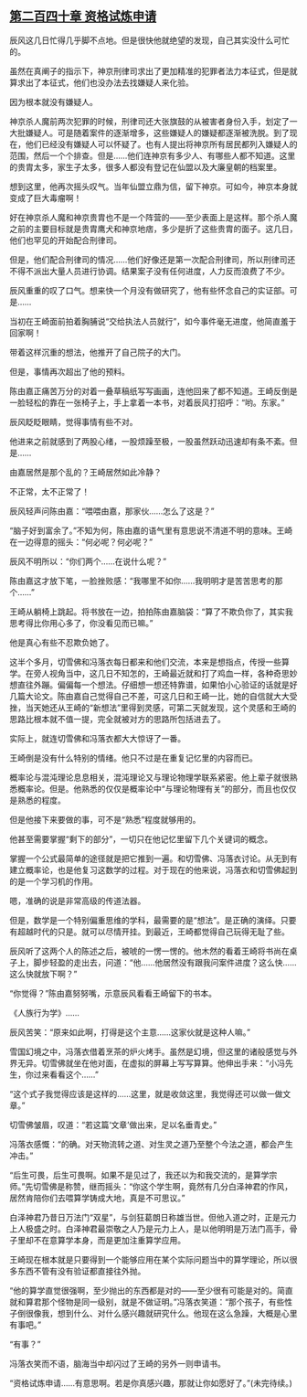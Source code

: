 ## [第二百四十章 资格试炼申请](https://www.xxbiquge.com/11_11207/8947708.html)


  辰风这几日忙得几乎脚不点地。但是很快他就绝望的发现，自己其实没什么可忙的。

  虽然在真阐子的指示下，神京刑律司求出了更加精准的犯罪者法力本征式，但是就算求出了本征式，他们也没办法去找嫌疑人来化验。

  因为根本就没有嫌疑人。

  神京杀人魔前两次犯罪的时候，刑律司还大张旗鼓的从被害者身份入手，划定了一大批嫌疑人。可是随着案件的逐渐增多，这些嫌疑人的嫌疑都逐渐被洗脱。到了现在，他们已经没有嫌疑人可以怀疑了。也有人提出将神京所有居民都列入嫌疑人的范围，然后一个个排查。但是……他们连神京有多少人、有哪些人都不知道。这里的贵胄太多，家生子太多，很多人都没有登记在仙盟以及大廉皇朝的档案里。

  想到这里，他再次摇头叹气。当年仙盟立鼎为信，留下神京。可如今，神京本身就变成了巨大毒瘤啊！

  好在神京杀人魔和神京贵胄也不是一个阵营的——至少表面上是这样。那个杀人魔之前的主要目标就是贵胄鹰犬和神京地痞，多少是折了这些贵胄的面子。这几日，他们也罕见的开始配合刑律司。

  但是，他们配合刑律司的情况……他们好像还是第一次配合刑律司，所以刑律司还不得不派出大量人员进行协调。结果案子没有任何进度，人力反而浪费了不少。

  辰风重重的叹了口气。想来快一个月没有做研究了，他有些怀念自己的实证部。可是……

  当初在王崎面前拍着胸脯说“交给执法人员就行”，如今事件毫无进度，他简直羞于回家啊！

  带着这样沉重的想法，他推开了自己院子的大门。

  但是，事情再次超出了他的预料。

  陈由嘉正痛苦万分的对着一叠草稿纸写写画画，连他回来了都不知道。王崎反倒是一脸轻松的靠在一张椅子上，手上拿着一本书，对着辰风打招呼：“哟。东家。”

  辰风眨眨眼睛，觉得事情有些不对。

  他进来之前就感到了两股心绪，一股烦躁至极，一股虽然跃动迅速却有条不紊。但是……

  由嘉居然是那个乱的？王崎居然如此冷静？

  不正常，太不正常了！

  辰风轻声问陈由嘉：“喂喂由嘉，那家伙……怎么了这是？”

  “脑子好到富余了。”不知为何，陈由嘉的语气里有意思说不清道不明的意味。王崎在一边得意的摇头：“何必呢？何必呢？”

  辰风不明所以：“你们两个……在说什么呢？”

  陈由嘉这才放下笔，一脸挫败感：“我哪里不如你……我明明才是苦苦思考的那个……”

  王崎从躺椅上跳起。将书放在一边，拍拍陈由嘉脑袋：“算了不欺负你了，其实我思考得比你用心多了，你没看见而已嘛。”

  他是真心有些不忍欺负她了。

  这半个多月，切雪佛和冯落衣每日都来和他们交流，本来是想指点，传授一些算学。在旁人视角当中，这几日不知怎的，王崎最近就和打了鸡血一样，各种奇思妙想直往外蹦。偏偏每一个想法。仔细想一想还特靠谱，如果怕小心验证的话就是好几篇大论文。陈由嘉自己觉得自己不差，可这几日和王崎一比，她的自信就大大受挫，当天她还从王崎的“新想法”里得到灵感，可第二天就发现，这个灵感和王崎的思路比根本就不值一提，完全就被对方的思路所包括进去了。

  实际上，就连切雪佛和冯落衣都大大惊讶了一番。

  王崎倒是没有什么特别的情绪。他只不过是在重复记忆里的内容而已。

  概率论与混沌理论息息相关，混沌理论又与理论物理学联系紧密。他上辈子就很熟悉概率论。但是。他熟悉的仅仅是概率论中“与理论物理有关”的部分，而且也仅仅是熟悉的程度。

  但是他接下来要做的事，可不是“熟悉”程度就够用的。

  他甚至需要掌握“剩下的部分”，一切只在他记忆里留下几个关键词的概念。

  掌握一个公式最简单的途径就是把它推到一遍。和切雪佛、冯落衣讨论。从无到有建立概率论，也是他复习这数学的过程。对于现在的他来说，冯落衣和切雪佛起到的是一个学习机的作用。

  嗯，准确的说是非常高级的传道法器。

  但是，数学是一个特别偏重思维的学科，最需要的是“想法”。是正确的演绎。只要有超越时代的只是。就可以尽情开挂。到最近，王崎都觉得自己玩得无耻了些。

  辰风听了这两个人的陈述之后，被唬的一愣一愣的。他木然的看着王崎将书尚在桌子上，脚步轻盈的走出去，问道：“他……他居然没有跟我问案件进度？这么快……这么快就放下啊？”

  “你觉得？”陈由嘉努努嘴，示意辰风看看王崎留下的书本。

  《人族行为学》……

  辰风苦笑：“原来如此啊，打得是这个主意……这家伙就是这种人嘛。”

  雪国幻境之中，冯落衣借着烹茶的炉火烤手。虽然是幻境，但这里的诸般感觉与外界无异。切雪佛就坐在他对面，在虚拟的屏幕上写写算算。他伸出手来：“小冯先生，你过来看看这个……”

  “这个式子我觉得应该是这样的……这里，就是收敛这里，我觉得还可以做一做文章。”

  切雪佛皱眉，叹道：“若这篇‘文章’做出来，足以名垂青史。”

  冯落衣感慨：“的确。对天物流转之道、对生灵之道乃至整个今法之道，都会产生冲击。”

  “后生可畏，后生可畏啊。如果不是见过了，我还以为和我交流的，是算学宗师。”先切雪佛是称赞，继而摇头：“你这个学生啊，竟然有几分白泽神君的作风，居然肯陪你们去喂算学铸成大地，真是不可思议。”

  白泽神君乃昔日万法门“双星”，与剑狂葛朗日称雄当世。但他入道之时，正是元力上人极盛之时。白泽神君最崇敬之人乃是元力上人，是以他明明是万法门高手，骨子里却不在意算学本身，而是更加注重算学应用。

  王崎现在根本就是只要得到一个能够应用在某个实际问题当中的算学理论，所以很多东西不管有没有验证都直接往外抛。

  “他的算学直觉很强啊，至少抛出的东西都是对的——至少很有可能是对的。简直就和算君那个怪物是同一级别，就是不做证明。”冯落衣笑道：“那个孩子，有些性子倒很像我，想到什么、对什么感兴趣就研究什么。他现在这么急躁，大概是心里有事吧。”

  “有事？”

  冯落衣笑而不语，脑海当中却闪过了王崎的另外一则申请书。

  “资格试炼申请……有意思啊。若是你真感兴趣，那就让你如愿好了。”(未完待续。)

